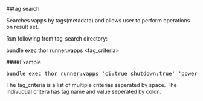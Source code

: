 
##tag search

Searches vapps by tags(metadata) and allows user to perform operations on result set.

Run following from tag_search directory:

bundle exec thor runner:vapps <tag_criteria> <operation-to-perform>

####Example
<pre>
bundle exec thor runner:vapps 'ci:true shutdown:true' 'power_on'
</pre>
The tag_criteria is a list of multiple criterias seperated by space. The indivudual critera has tag name and value seperated by colon.

